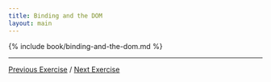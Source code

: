 ```yaml
---
title: Binding and the DOM
layout: main
---
```


{% include book/binding-and-the-dom.md %}

---

[Previous Exercise](ex1.html) / [Next Exercise](ex3.html)